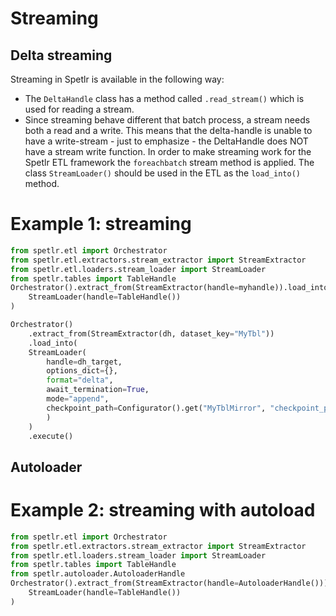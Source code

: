 # Streaming


## Delta streaming
Streaming in Spetlr is available in the following way:

- The `DeltaHandle` class has a method called `.read_stream()` which is used for reading a stream.
- Since streaming behave different that batch process, a stream needs both a read and a write. This means that the delta-handle is unable to have a write-stream - just to emphasize - the DeltaHandle does NOT have a stream write function. In order to make streaming work for the Spetlr ETL framework the `foreachbatch` stream method is applied. The class `StreamLoader()` should be used in the ETL as the `load_into()` method. 

# Example 1: streaming
```python
from spetlr.etl import Orchestrator
from spetlr.etl.extractors.stream_extractor import StreamExtractor
from spetlr.etl.loaders.stream_loader import StreamLoader
from spetlr.tables import TableHandle
Orchestrator().extract_from(StreamExtractor(handle=myhandle)).load_into(
    StreamLoader(handle=TableHandle())
)

Orchestrator()
    .extract_from(StreamExtractor(dh, dataset_key="MyTbl"))
    .load_into(
    StreamLoader(
        handle=dh_target,
        options_dict={},
        format="delta",
        await_termination=True,
        mode="append",
        checkpoint_path=Configurator().get("MyTblMirror", "checkpoint_path"),
        )
    )
    .execute()

```
## Autoloader

# Example 2: streaming with autoload

```python
from spetlr.etl import Orchestrator
from spetlr.etl.extractors.stream_extractor import StreamExtractor
from spetlr.etl.loaders.stream_loader import StreamLoader
from spetlr.tables import TableHandle
from spetlr.autoloader.AutoloaderHandle
Orchestrator().extract_from(StreamExtractor(handle=AutoloaderHandle())).load_into(
    StreamLoader(handle=TableHandle())
)
```
